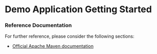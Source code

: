 # Demo Application Getting Started

### Reference Documentation
For further reference, please consider the following sections:

* [Official Apache Maven documentation](https://maven.apache.org/guides/index.html)

